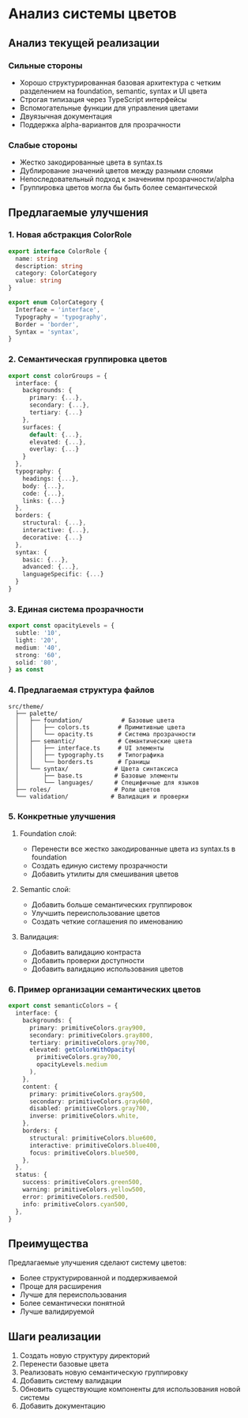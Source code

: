 # Анализ системы цветов

## Анализ текущей реализации

### Сильные стороны

- Хорошо структурированная базовая архитектура с четким разделением на foundation, semantic, syntax и UI цвета
- Строгая типизация через TypeScript интерфейсы
- Вспомогательные функции для управления цветами
- Двуязычная документация
- Поддержка alpha-вариантов для прозрачности

### Слабые стороны

- Жестко закодированные цвета в syntax.ts
- Дублирование значений цветов между разными слоями
- Непоследовательный подход к значениям прозрачности/alpha
- Группировка цветов могла бы быть более семантической

## Предлагаемые улучшения

### 1. Новая абстракция ColorRole

```typescript
export interface ColorRole {
  name: string
  description: string
  category: ColorCategory
  value: string
}

export enum ColorCategory {
  Interface = 'interface',
  Typography = 'typography',
  Border = 'border',
  Syntax = 'syntax',
}
```

### 2. Семантическая группировка цветов

```typescript
export const colorGroups = {
  interface: {
    backgrounds: {
      primary: {...},
      secondary: {...},
      tertiary: {...}
    },
    surfaces: {
      default: {...},
      elevated: {...},
      overlay: {...}
    }
  },
  typography: {
    headings: {...},
    body: {...},
    code: {...},
    links: {...}
  },
  borders: {
    structural: {...},
    interactive: {...},
    decorative: {...}
  },
  syntax: {
    basic: {...},
    advanced: {...},
    languageSpecific: {...}
  }
}
```

### 3. Единая система прозрачности

```typescript
export const opacityLevels = {
  subtle: '10',
  light: '20',
  medium: '40',
  strong: '60',
  solid: '80',
} as const
```

### 4. Предлагаемая структура файлов

```
src/theme/
  ├── palette/
  │   ├── foundation/           # Базовые цвета
  │   │   ├── colors.ts        # Примитивные цвета
  │   │   └── opacity.ts       # Система прозрачности
  │   ├── semantic/            # Семантические цвета
  │   │   ├── interface.ts     # UI элементы
  │   │   ├── typography.ts    # Типографика
  │   │   └── borders.ts       # Границы
  │   └── syntax/             # Цвета синтаксиса
  │       ├── base.ts         # Базовые элементы
  │       └── languages/      # Специфичные для языков
  ├── roles/                  # Роли цветов
  └── validation/            # Валидация и проверки
```

### 5. Конкретные улучшения

1. Foundation слой:
   - Перенести все жестко закодированные цвета из syntax.ts в foundation
   - Создать единую систему прозрачности
   - Добавить утилиты для смешивания цветов

2. Semantic слой:
   - Добавить больше семантических группировок
   - Улучшить переиспользование цветов
   - Создать четкие соглашения по именованию

3. Валидация:
   - Добавить валидацию контраста
   - Добавить проверки доступности
   - Добавить валидацию использования цветов

### 6. Пример организации семантических цветов

```typescript
export const semanticColors = {
  interface: {
    backgrounds: {
      primary: primitiveColors.gray900,
      secondary: primitiveColors.gray800,
      tertiary: primitiveColors.gray700,
      elevated: getColorWithOpacity(
        primitiveColors.gray700,
        opacityLevels.medium
      ),
    },
    content: {
      primary: primitiveColors.gray500,
      secondary: primitiveColors.gray600,
      disabled: primitiveColors.gray700,
      inverse: primitiveColors.white,
    },
    borders: {
      structural: primitiveColors.blue600,
      interactive: primitiveColors.blue400,
      focus: primitiveColors.blue500,
    },
  },
  status: {
    success: primitiveColors.green500,
    warning: primitiveColors.yellow500,
    error: primitiveColors.red500,
    info: primitiveColors.cyan500,
  },
}
```

## Преимущества

Предлагаемые улучшения сделают систему цветов:

- Более структурированной и поддерживаемой
- Проще для расширения
- Лучше для переиспользования
- Более семантически понятной
- Лучше валидируемой

## Шаги реализации

1. Создать новую структуру директорий
2. Перенести базовые цвета
3. Реализовать новую семантическую группировку
4. Добавить систему валидации
5. Обновить существующие компоненты для использования новой системы
6. Добавить документацию
